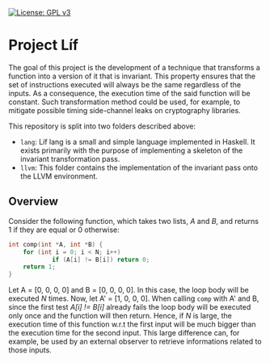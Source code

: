 [![License: GPL v3](https://img.shields.io/badge/License-GPLv3-blue.svg)](https://www.gnu.org/licenses/gpl-3.0)

# Project Líf
The goal of this project is the development of a technique that transforms a function into a version of it that is invariant. This property ensures that the set of instructions executed will always be the same regardless of the inputs. As a consequence, the execution time of the said function will be constant. Such transformation method could be used, for example, to mitigate possible timing side-channel leaks on cryptography libraries.

This repository is split into two folders described above:

- `lang`: Líf lang is a small and simple language implemented in Haskell. It exists primarily with the purpose of implementing a skeleton of the invariant transformation pass.
- `llvm`: This folder contains the implementation of the invariant pass onto the LLVM environment.

## Overview
Consider the following function, which takes two lists, _A_ and _B_, and returns 1 if they are equal or 0 otherwise:

```C
int comp(int *A, int *B) {
    for (int i = 0; i < N; i++)
            if (A[i] != B[i]) return 0;
    return 1;
}
```

Let A = [0, 0, 0, 0] and B = [0, 0, 0, 0]. In this case, the loop body will be executed _N_ times. Now, let A' = [1, 0, 0, 0]. When calling `comp` with A' and B, since the first test _A[i] != B[i]_ already fails the loop body will be executed only once and the function will then return. Hence, if _N_ is large, the execution time of this function w.r.t the first input will be much bigger than the execution time for the second input. This large difference can, for example, be used by an external observer to retrieve informations related to those inputs.
